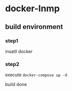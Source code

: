 # docker-lnmp

## build environment

### step1
insatll docker 

### step2
execute ```docker-compose up -d ```

build done 
